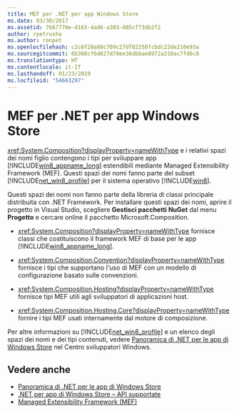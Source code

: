 ```yaml
---
title: MEF per .NET per app Windows Store
ms.date: 03/30/2017
ms.assetid: 7667770e-d163-4ad6-a303-085cf73db2f2
author: rpetrusha
ms.author: ronpet
ms.openlocfilehash: c2c6f28a88c709c27df82250fcbdc22de210e93a
ms.sourcegitcommit: 6b308cf6d627d78ee36dbbae8972a310ac7fd6c8
ms.translationtype: HT
ms.contentlocale: it-IT
ms.lasthandoff: 01/23/2019
ms.locfileid: "54663297"
---
```

# <a name="mef-for-net-for-windows-store-apps"></a>MEF per .NET per app Windows Store
<xref:System.Composition?displayProperty=nameWithType> e i relativi spazi dei nomi figlio contengono i tipi per sviluppare app [!INCLUDE[win8_appname_long](../../../includes/win8-appname-long-md.md)] estendibili mediante Managed Extensibility Framework (MEF). Questi spazi dei nomi fanno parte del subset [!INCLUDE[net_win8_profile](../../../includes/net-win8-profile-md.md)] per il sistema operativo [!INCLUDE[win8](../../../includes/win8-md.md)].  
  
 Questi spazi dei nomi non fanno parte della libreria di classi principale distribuita con .NET Framework. Per installare questi spazi dei nomi, aprire il progetto in Visual Studio, scegliere **Gestisci pacchetti NuGet** dal menu **Progetto** e cercare online il pacchetto Microsoft.Composition.  
  
-   <xref:System.Composition?displayProperty=nameWithType> fornisce classi che costituiscono il framework MEF di base per le app [!INCLUDE[win8_appname_long](../../../includes/win8-appname-long-md.md)].  
  
-   <xref:System.Composition.Convention?displayProperty=nameWithType> fornisce i tipi che supportano l'uso di MEF con un modello di configurazione basato sulle convenzioni.  
  
-   <xref:System.Composition.Hosting?displayProperty=nameWithType> fornisce tipi MEF utili agli sviluppatori di applicazioni host.  
  
-   <xref:System.Composition.Hosting.Core?displayProperty=nameWithType> fornire i tipi MEF usati internamente dal motore di composizione.  
  
 Per altre informazioni su [!INCLUDE[net_win8_profile](../../../includes/net-win8-profile-md.md)] e un elenco degli spazi dei nomi e dei tipi contenuti, vedere [Panoramica di .NET per le app di Windows Store](https://go.microsoft.com/fwlink/p/?LinkID=238312) nel Centro sviluppatori Windows.  
  
## <a name="see-also"></a>Vedere anche
- [Panoramica di .NET per le app di Windows Store](https://go.microsoft.com/fwlink/p/?LinkID=238312)
- [.NET per app di Windows Store – API supportate](https://go.microsoft.com/fwlink/p/?LinkID=247912)
- [Managed Extensibility Framework (MEF)](../../../docs/framework/mef/index.md)
